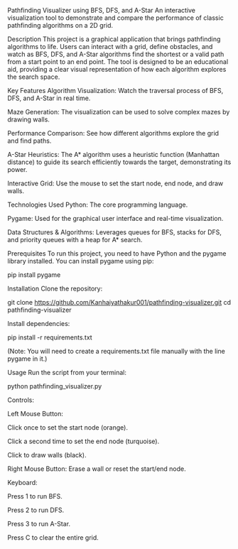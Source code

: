 Pathfinding Visualizer using BFS, DFS, and A-Star
An interactive visualization tool to demonstrate and compare the performance of classic pathfinding algorithms on a 2D grid.

Description
This project is a graphical application that brings pathfinding algorithms to life. Users can interact with a grid, define obstacles, and watch as BFS, DFS, and A-Star algorithms find the shortest or a valid path from a start point to an end point. The tool is designed to be an educational aid, providing a clear visual representation of how each algorithm explores the search space.

Key Features
Algorithm Visualization: Watch the traversal process of BFS, DFS, and A-Star in real time.

Maze Generation: The visualization can be used to solve complex mazes by drawing walls.

Performance Comparison: See how different algorithms explore the grid and find paths.

A-Star Heuristics: The A* algorithm uses a heuristic function (Manhattan distance) to guide its search efficiently towards the target, demonstrating its power.

Interactive Grid: Use the mouse to set the start node, end node, and draw walls.

Technologies Used
Python: The core programming language.

Pygame: Used for the graphical user interface and real-time visualization.

Data Structures & Algorithms: Leverages queues for BFS, stacks for DFS, and priority queues with a heap for A* search.

Prerequisites
To run this project, you need to have Python and the pygame library installed. You can install pygame using pip:

pip install pygame

Installation
Clone the repository:

git clone https://github.com/Kanhaiyathakur001/pathfinding-visualizer.git
cd pathfinding-visualizer

Install dependencies:

pip install -r requirements.txt

(Note: You will need to create a requirements.txt file manually with the line pygame in it.)

Usage
Run the script from your terminal:

python pathfinding_visualizer.py

Controls:

Left Mouse Button:

Click once to set the start node (orange).

Click a second time to set the end node (turquoise).

Click to draw walls (black).

Right Mouse Button: Erase a wall or reset the start/end node.

Keyboard:

Press 1 to run BFS.

Press 2 to run DFS.

Press 3 to run A-Star.

Press C to clear the entire grid.

